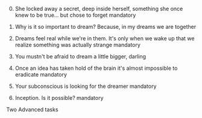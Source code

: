 0. She locked away a secret, deep inside herself, something she once knew to be true... but chose to forget
mandatory

1. Why is it so important to dream? Because, in my dreams we are together

2. Dreams feel real while we're in them. It's only when we wake up that we realize something was actually strange
mandatory

3. You mustn't be afraid to dream a little bigger, darling

4. Once an idea has taken hold of the brain it's almost impossible to eradicate
mandatory

5. Your subconscious is looking for the dreamer
mandatory

6. Inception. Is it possible?
mandatory

Two Advanced tasks
